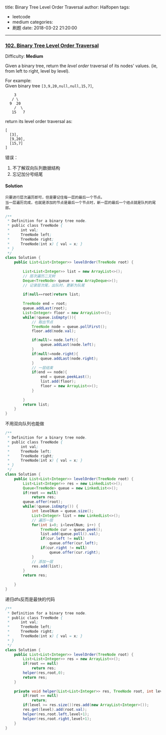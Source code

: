 title: Binary Tree Level Order Traversal
author: Halfopen
tags:
  - leetcode
  - medium
categories:
  - 刷题
date: 2018-03-22 21:20:00
---
### [102\. Binary Tree Level Order Traversal](https://leetcode.com/problems/binary-tree-level-order-traversal/description/)

Difficulty: **Medium**



Given a binary tree, return the _level order_ traversal of its nodes' values. (ie, from left to right, level by level).

For example:  
Given binary tree `[3,9,20,null,null,15,7]`,  

```
    3
   / \
  9  20
    /  \
   15   7
```

return its level order traversal as:  

```
[
  [3],
  [9,20],
  [15,7]
]
```

错误：
1. 不了解双向队列数据结构
2. 忘记加分号结尾



#### Solution

    只要进行层次遍历即可，但是要记住每一层的最后一个节点。
    当一层遍历完成，也就是添加的节点是最后一个节点时，新一层的最后一个结点就是队列的尾部。

```java
/**
 * Definition for a binary tree node.
 * public class TreeNode {
 *     int val;
 *     TreeNode left;
 *     TreeNode right;
 *     TreeNode(int x) { val = x; }
 * }
 */
class Solution {
    public List<List<Integer>> levelOrder(TreeNode root) {
        
        List<List<Integer>> list = new ArrayList<>();
        // 层次遍历二叉树
        Deque<TreeNode> queue = new ArrayDeque<>();
        // 记录层次尾，出队时，更新为队尾
        
        if(null==root)return list;
        
        TreeNode end = root;
        queue.addLast(root);
        List<Integer> floor = new ArrayList<>();
        while(!queue.isEmpty()){
            // 取出节点
            TreeNode node = queue.pollFirst();
            floor.add(node.val);

            if(null!= node.left){
                queue.addLast(node.left);
            }
            if(null!=node.right){
                queue.addLast(node.right);
            }
            // 一层结束
            if(end == node){
                end = queue.peekLast();
                list.add(floor);
                floor = new ArrayList<>();
            }
            
        }
        return list;
    }
}
```

不用双向队列也能做

```java
/**
 * Definition for a binary tree node.
 * public class TreeNode {
 *     int val;
 *     TreeNode left;
 *     TreeNode right;
 *     TreeNode(int x) { val = x; }
 * }
 */
class Solution {
    public List<List<Integer>> levelOrder(TreeNode root) {
        List<List<Integer>> res = new LinkedList<>();
        Queue<TreeNode> queue = new LinkedList<>();
        if(root == null)
            return res;
        queue.offer(root);
        while(!queue.isEmpty()) {
            int levelNum = queue.size();
            List<Integer> list = new LinkedList<>();
            // 遍历一层
            for(int i=0; i<levelNum; i++) {
                TreeNode cur = queue.peek();
                list.add(queue.poll().val);
                if(cur.left != null)
                    queue.offer(cur.left);
                if(cur.right != null)
                    queue.offer(cur.right);    
            }
            // 添加一层
            res.add(list);
        }
        return res;
        
    }
}

```

递归dfs反而是最快的代码

```java
/**
 * Definition for a binary tree node.
 * public class TreeNode {
 *     int val;
 *     TreeNode left;
 *     TreeNode right;
 *     TreeNode(int x) { val = x; }
 * }
 */
class Solution {
    public List<List<Integer>> levelOrder(TreeNode root) {
        List<List<Integer>> res = new ArrayList<>();
        if(root == null)
            return res;
        helper(res,root,0);
        return res;
    }
    
    private void helper(List<List<Integer>> res, TreeNode root, int level){
        if(root == null)
            return;
        if(level >= res.size())res.add(new ArrayList<Integer>());
        res.get(level).add(root.val);
        helper(res,root.left,level+1);
        helper(res,root.right,level+1);
    }
}

```